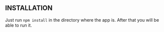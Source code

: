 INSTALLATION
------------
Just run <code>npm install</code> in the directory where the app is. After that you will be able to run it.

